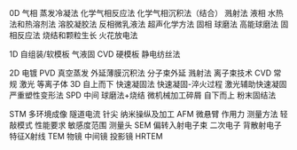 0D
    气相
        蒸发冷凝法
        化学气相反应法
        化学气相沉积法（结合）
        溅射法
    液相
        水热法和热溶剂法
        溶胶凝胶法
        反相微乳液法
        超声化学方法
    固相
        球磨法
            高能球磨法
        固相反应法
        烧结和颗粒生长
        火花放电法

1D
    自组装/软模板
    气液固
    CVD
    硬模板
    静电纺丝法
    
2D
    电镀
    PVD
        真空蒸发
        外延薄膜沉积法
            分子束外延
            溅射法
            离子束技术
    CVD
        常规
        激光
        等离子体
3D
    自上而下
        快速凝固法
            快速凝固-淬火过程
            激光辅助快速凝固
        严重塑性变形法 SPD
    中间
        球磨法+烧结
        微机械加工碎屑
    自下而上
        粉末固结法


STM
    多环境成像
    隧道电流
    针尖
    纳米操纵及加工
AFM
    微悬臂
    作用力
    测量方法
    轻敲模式
    性能要求
    敏感度范围
    测量头
SEM
    偏转入射电子束
    二次电子
    背散射电子
    特征X射线
TEM
    物镜
    中间镜
    投影镜
HRTEM

